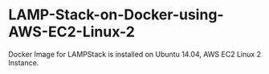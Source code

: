 # LAMP-Stack-on-Docker-using-AWS-EC2-Linux-2
Docker Image for LAMPStack is installed on Ubuntu 14.04, AWS EC2 Linux 2 Instance.
